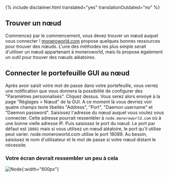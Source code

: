 {% include disclaimer.html translated="yes" translationOutdated="no" %}

## Trouver un nœud
Commencez par le commencement, vous devez trouver un nœud auquel vous connecter ! [moneroworld.com](https://moneroworld.com/#nodes) propose quelques bonnes ressources pour trouver
des nœuds. L'une des méthodes les plus simple serait d'utiliser un nœud appartenant à moneroworld, mais ils propose également un outil pour trouver des nœuds aléatoires.

## Connecter le portefeuille GUI au nœud
Après avoir saisit votre mot de passe dans votre portefeuille, vous verrez une notification que vous donnera la possibilité de configurer des "Paramètres personnalisés". Cliquez dessus. Vous serez alors envoyé à la page "Réglages > Nœud" de la GUI. A ce moment là vous devriez voir quatre champs texte libellés "Address", "Port", "Daemon username" et "Daemon password". Saisissez l'adresse du nœud auquel vous voulez vous connecter. Cette adresse pourrait ressembler à `node.moneroworld.com` où à une bonne vielle adresse IP. Puis saisissez le port du nœud. Le port par défaut est `18081` mais si vous utilisez un nœud aléatoire, le port qu'il utilise peut varier. node.moneroworld.com utilise le port 18089. Au besoin, saisissez le nom d'utilisateur et le mot de passe si votre nœud distant le nécessite.
### Votre écran devrait ressembler un peu à cela
![Node](png/remote_node/remote-node-screenshot.png){:width="600px"}
